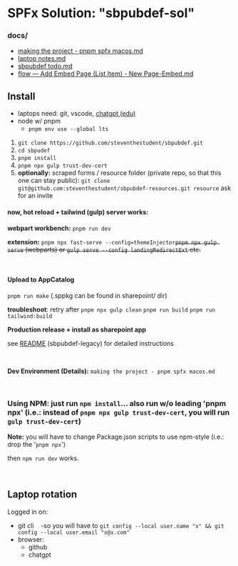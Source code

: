 # SPFx Solution: "sbpubdef-sol"

### docs/

-   [making the project - pnpm spfx macos.md](https://github.com/steventhestudent/sbpubdef/blob/main/docs/making%20the%20project%20-%20pnpm%20spfx%20macos.md)
-   [laptop notes.md](https://github.com/steventhestudent/sbpubdef/blob/main/docs/laptop%20notes.md)
-   [sbpubdef todo.md](https://github.com/steventhestudent/sbpubdef/blob/main/docs/sbpubdef%20todo.md)
-   [flow — Add Embed Page (List Item) - New Page-Embed.md](https://github.com/steventhestudent/sbpubdef/blob/main/docs/flow%20%E2%80%94%20Add%20Embed%20Page%20(List%20item)%20-%20New%20Page-Embed.md)
    &nbsp;

## Install

-   laptops need: git, vscode, [chatgpt (edu)](https://www.calstatela.edu/genai/chatgpt-edu-faq)
-   node w/ pnpm
    -   `pnpm env use --global lts`

1. `git clone https://github.com/steventhestudent/sbpubdef.git`
2. `cd sbpudef`
3. `pnpm install`
4. `pnpm npx gulp trust-dev-cert`
5. **optionally:** scraped forms / resource folder (private repo, so that this one can stay public): `git clone git@github.com:steventhestudent/sbpubdef-resources.git resource` ask for an invite

#### now, hot reload + tailwind (gulp) server works:

**webpart workbench:** ```pnpm run dev```

**extension:** ```pnpm npx fast-serve --config=themeInjector```~~`pnpm npx gulp serve` (webparts) or ```gulp serve --config landingRedirectExt``` etc.~~

&nbsp;

#### Upload to AppCatalog
```pnpm run make``` (.sppkg can be found in sharepoint/ dir)

**troubleshoot**: retry after
```pnpm npx gulp clean```
```pnpm run build```
```pnpm run tailwind:build```

**Production release + install as sharepoint app**

see [README](https://github.com/steventhestudent/sbpubdef-legacy.git) (sbpubdef-legacy) for detailed instructions


&nbsp;

**Dev Environment (Details):** `making the project - pnpm spfx macos.md`

&nbsp;

### **Using NPM:** just run `npm install`... also run w/o leading 'pnpm npx' (i.e.: instead of `pnpm npx gulp trust-dev-cert`, you will run `gulp trust-dev-cert`)
**Note:** you will have to change Package.json scripts to use npm-style (i.e.: drop the '```pnpm npx```')

then ```npm run dev``` works.
&nbsp;

&nbsp;

## Laptop rotation

Logged in on:
-   git cli &nbsp; &nbsp;-so you will have to `git config --local user.name "x" && git config --local user.email "x@x.com"`
-   browser:
    -   github
    -   chatgpt
